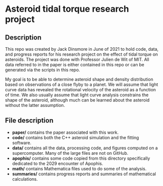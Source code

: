 # Asteroid tidal torque research project

## Description

This repo was created by Jack Dinsmore in June of 2021 to hold code, data, and progress reports for his research project on the effect of tidal torque on asteroids. The project was done with Professor Julien de Wit of MIT. All data referred to in the paper is either contained in this repo or can be generated via the scripts in this repo.

My goal is to be able to determine asteroid shape and density distribution based on observations of a close flyby to a planet. We will assume that light curve data has revealed the rotational velocity of the asteroid as a function of time. We also usually assume that light curve analysis constrains the shape of the asteroid, although much can be learned about the asteroid without the latter assumption.

## File description
- **paper/** contains the paper associated with this work.
- **code/** contains both the C++ asteroid simulation and the fitting software.
- **data/** contains all the data, processing code, and figures computed on a supercomputer. Many of the large files are not on GitHub.
- **apophis/** contains some code copied from this directory specifically dedicated to the 2029 encounter of Apophis.
- **math/** contains Mathematica files used to do some of the analysis.
- **summaries/** contains progress reports and summaries of mathematical calculations.
